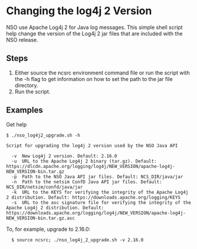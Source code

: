 # Changing the log4j 2 Version


NSO use Apache Log4j 2 for Java log messages. This simple shell script help
change the version of the Log4j 2 jar files that are included with the NSO
release.

## Steps

1. Either source the ncsrc environment command file or run the script with the
   -h flag to get information on how to set the path to the jar file directory.
2. Run the script.

## Examples

Get help
```
$ ./nso_log4j2_upgrade.sh -h

Script for upgrading the log4j 2 version used by the NSO Java API

  -v  New Log4j 2 version. Default: 2.16.0
  -u  URL to the Apache Log4j 2 binary (tar.gz). Default: https://dlcdn.apache.org/logging/log4j/NEW_VERSION/apache-log4j-NEW_VERSION-bin.tar.gz
  -p  Path to the NSO Java API jar files. Default: NCS_DIR/java/jar
  -n  Path to the netsim ConfD Java API jar files. Default: NCS_DIR/netsim/confd/java/jar
  -k  URL to the KEYS for verifying the integrity of the Apache Log4j 2 distribution. Default: https://downloads.apache.org/logging/KEYS
  -s  URL to the asc signature file for verifying the integrity of the Apache Log4j 2 distribution. Default: https://downloads.apache.org/logging/log4j/NEW_VERSION/apache-log4j-NEW_VERSION-bin.tar.gz.asc
```
To, for example, upgrade to 2.16.0:
```
  $ source ncsrc; ./nso_log4j_2_upgrade.sh -v 2.16.0
```
